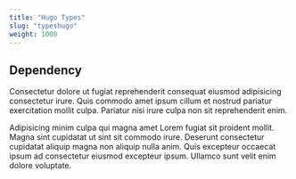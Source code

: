 ```yaml
---
title: "Hugo Types"
slug: "typeshugo"
weight: 1000
---
```


## Dependency

Consectetur dolore ut fugiat reprehenderit consequat eiusmod adipisicing consectetur irure. Quis commodo amet ipsum cillum et nostrud pariatur exercitation mollit culpa. Pariatur nisi irure culpa non sit reprehenderit enim.

Adipisicing minim culpa qui magna amet Lorem fugiat sit proident mollit. Magna sint cupidatat ut sint sit commodo irure. Deserunt consectetur cupidatat aliquip magna non aliquip nulla anim. Quis excepteur occaecat ipsum ad consectetur eiusmod excepteur ipsum. Ullamco sunt velit enim dolore voluptate.

